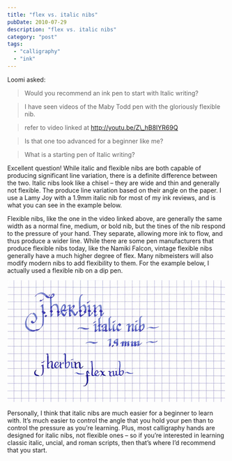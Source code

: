 ```yaml
---
title: "flex vs. italic nibs"
pubDate: 2010-07-29
description: "flex vs. italic nibs"
category: "post"
tags:
  - "calligraphy"
  - "ink"
---
```


Loomi asked:

> Would you recommend an ink pen to start with Italic writing?

> I have seen videos of the Maby Todd pen with the gloriously flexible nib.

> refer to video linked at <http://youtu.be/Z\_hB8IYR69Q>

> Is that one too advanced for a beginner like me?

> What is a starting pen of Italic writing?

Excellent question! While italic and flexible nibs are both capable of producing significant line variation, there is a definite difference between the two. Italic nibs look like a chisel – they are wide and thin and generally not flexible. The produce line variation based on their angle on the paper. I use a Lamy Joy with a 1.9mm italic nib for most of my ink reviews, and is what you can see in the example below.

Flexible nibs, like the one in the video linked above, are generally the same width as a normal fine, medium, or bold nib, but the tines of the nib respond to the pressure of your hand. They separate, allowing more ink to flow, and thus produce a wider line. While there are some pen manufacturers that produce flexible nibs today, like the Namiki Falcon, vintage flexible nibs generally have a much higher degree of flex. Many nibmeisters will also modify modern nibs to add flexibility to them. For the example below, I actually used a flexible nib on a dip pen.

![](italic-v-flex.jpg)

Personally, I think that italic nibs are much easier for a beginner to learn with. It’s much easier to control the angle that you hold your pen than to control the pressure as you’re learning. Plus, most calligraphy hands are designed for italic nibs, not flexible ones – so if you’re interested in learning classic italic, uncial, and roman scripts, then that’s where I’d recommend that you start.
